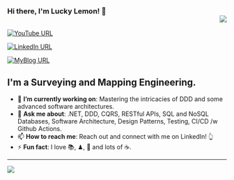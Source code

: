 ### Hi there, I'm Lucky Lemon! 👋 <div align = 'right'>![](https://komarev.com/ghpvc/?username=vanchanhnguyen95&color=blue)</div>

[![YouTube URL](https://img.shields.io/static/v1?color=red&label=youtube&logo=youtube&logoColor=white&style=for-the-badge&message=Subscribe)](https://www.youtube.com/@Tips2Develop/playlists)

[![LinkedIn URL](https://img.shields.io/static/v1?color=blue&label=linkedin&logo=linkedin&logoColor=white&style=for-the-badge&message=Connect)](https://www.linkedin.com/in/chanh-nguyen-528010256)

[![MyBlog URL](https://img.shields.io/static/v1?color=blue&label=blog&logo=wordpress&logoColor=white&style=for-the-badge&message=Follow)](https://vanchanhnguyen95.wordpress.com)

## **I'm a Surveying and Mapping Engineering.**

- 🎯 **I’m currently working on**: Mastering the intricacies of DDD and some advanced software architectures.
- 💬 **Ask me about**: .NET, DDD, CQRS, RESTful APIs, SQL and NoSQL Databases, Software Architecture, Design Patterns, Testing, CI/CD /w Github Actions.
- 📫 **How to reach me**: Reach out and connect with me on LinkedIn! 👆
- ⚡ **Fun fact**: I love 📚, ♟, 🏀 and lots of ☕.

<hr/>

<a href="https://github.com/vanchanhnguyen95">
  <img src="https://github-readme-stats.vercel.app/api?username=vanchanhnguyen95&count_private=true&show_icons=true&hide=stars" />
</a>
